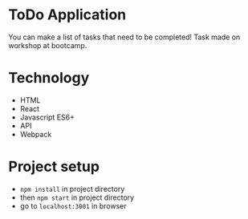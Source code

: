 # ToDo Application
You can make a list of tasks that need to be completed! Task made on workshop at bootcamp.


# Technology
- HTML
- React
- Javascript ES6+
- API
- Webpack

# Project setup
- `npm install` in project directory
- then `npm start` in project directory
- go to `localhost:3001` in browser
